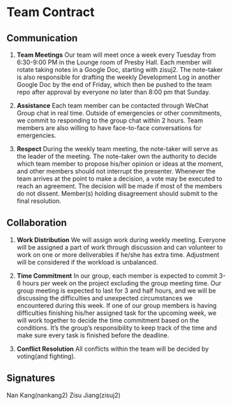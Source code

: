 # Team Contract

## Communication
1. **Team Meetings**  Our team will meet once a week every Tuesday from 6:30-9:00 PM in the Lounge room of  Presby Hall. Each member will rotate taking notes in a Google Doc, starting with zisuj2. The note-taker is also responsible for drafting the weekly Development Log in another Google Doc by the end of Friday, which then be pushed to the team repo after approval by everyone no later than 8:00 pm that Sunday.

2. **Assistance** Each team member can be contacted through WeChat Group chat in real time. Outside of emergencies or other commitments, we commit to responding to the group chat within 2 hours. Team members are also willing to have face-to-face conversations for emergencies.

3. **Respect** During the weekly team meeting, the note-taker will serve as the leader of the meeting. The note-taker own the authority to decide which team member to propose his/her opinion or ideas at the moment, and other members should not interrupt the presenter. Whenever the team arrives at the point to make a decision, a vote may be executed to reach an agreement. The decision will be made if most of the members do not dissent. Member(s) holding disagreement should submit to the final resolution. 
 

## Collaboration

1. **Work Distribution** 
We will assign work during weekly meeting. Everyone will be assigned a part of work through discussion and can volunteer to work on one or more deliverables if he/she has extra time. Adjustment will be considered if the workload is unbalanced.

2. **Time Commitment** 
In our group, each member is expected to commit 3-6 hours per week on the project excluding the group meeting time. Our group meeting is expected to last for 3 and half hours, and we will be discussing the difficulties and unexpected circumstances we encountered during this week. If one of our group members is having difficulties finishing his/her assigned task for the upcoming week, we will work together to decide the time commitment based on the conditions. It’s the group’s responsibility to keep track of the time and make sure every task is finished before the deadline. 

3. **Conflict Resolution** 
All conflicts within the team will be decided by voting(and fighting).
## Signatures
Nan Kang(nankang2)
Zisu Jiang(zisuj2)
